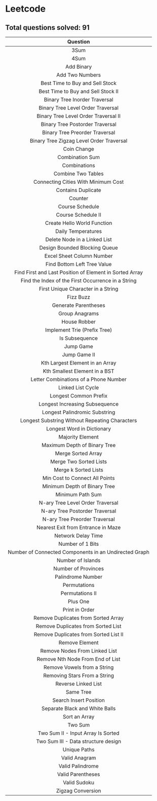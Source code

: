 # Leetcode

## Total questions solved: 91

|Question|
|:---:|
|3Sum|
|4Sum|
|Add Binary|
|Add Two Numbers|
|Best Time to Buy and Sell Stock|
|Best Time to Buy and Sell Stock II|
|Binary Tree Inorder Traversal|
|Binary Tree Level Order Traversal|
|Binary Tree Level Order Traversal II|
|Binary Tree Postorder Traversal|
|Binary Tree Preorder Traversal|
|Binary Tree Zigzag Level Order Traversal|
|Coin Change|
|Combination Sum|
|Combinations|
|Combine Two Tables|
|Connecting Cities With Minimum Cost|
|Contains Duplicate|
|Counter|
|Course Schedule|
|Course Schedule II|
|Create Hello World Function|
|Daily Temperatures|
|Delete Node in a Linked List|
|Design Bounded Blocking Queue|
|Excel Sheet Column Number|
|Find Bottom Left Tree Value|
|Find First and Last Position of Element in Sorted Array|
|Find the Index of the First Occurrence in a String|
|First Unique Character in a String|
|Fizz Buzz|
|Generate Parentheses|
|Group Anagrams|
|House Robber|
|Implement Trie (Prefix Tree)|
|Is Subsequence|
|Jump Game|
|Jump Game II|
|Kth Largest Element in an Array|
|Kth Smallest Element in a BST|
|Letter Combinations of a Phone Number|
|Linked List Cycle|
|Longest Common Prefix|
|Longest Increasing Subsequence|
|Longest Palindromic Substring|
|Longest Substring Without Repeating Characters|
|Longest Word in Dictionary|
|Majority Element|
|Maximum Depth of Binary Tree|
|Merge Sorted Array|
|Merge Two Sorted Lists|
|Merge k Sorted Lists|
|Min Cost to Connect All Points|
|Minimum Depth of Binary Tree|
|Minimum Path Sum|
|N-ary Tree Level Order Traversal|
|N-ary Tree Postorder Traversal|
|N-ary Tree Preorder Traversal|
|Nearest Exit from Entrance in Maze|
|Network Delay Time|
|Number of 1 Bits|
|Number of Connected Components in an Undirected Graph|
|Number of Islands|
|Number of Provinces|
|Palindrome Number|
|Permutations|
|Permutations II|
|Plus One|
|Print in Order|
|Remove Duplicates from Sorted Array|
|Remove Duplicates from Sorted List|
|Remove Duplicates from Sorted List II|
|Remove Element|
|Remove Nodes From Linked List|
|Remove Nth Node From End of List|
|Remove Vowels from a String|
|Removing Stars From a String|
|Reverse Linked List|
|Same Tree|
|Search Insert Position|
|Separate Black and White Balls|
|Sort an Array|
|Two Sum|
|Two Sum II - Input Array Is Sorted|
|Two Sum III - Data structure design|
|Unique Paths|
|Valid Anagram|
|Valid Palindrome|
|Valid Parentheses|
|Valid Sudoku|
|Zigzag Conversion|
